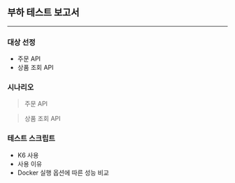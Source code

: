 ## 부하 테스트 보고서

---

### 대상 선정
- 주문 API
- 상품 조회 API

### 시나리오
> 주문 API



> 상품 조회 API


### 테스트 스크립트
- K6 사용
- 사용 이유
- Docker 실행 옵션에 따른 성능 비교